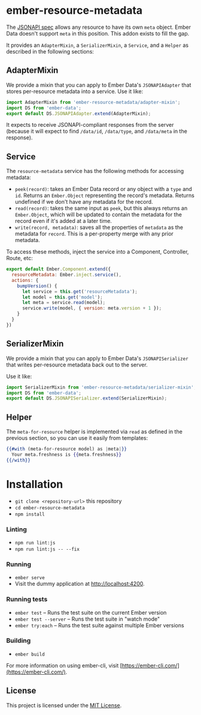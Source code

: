 # ember-resource-metadata

The [JSONAPI spec](http://jsonapi.org/) allows any resource to have its own `meta` object. Ember Data doesn't support `meta` in this position. This addon exists to fill the gap.

It provides an `AdapterMixin`, a `SerializerMixin`, a `Service`, and a `Helper` as described in the following sections:

## AdapterMixin

We provide a mixin that you can apply to Ember Data's `JSONAPIAdapter` that stores per-resource metadata into a service. Use it like:

```js
import AdapterMixin from 'ember-resource-metadata/adapter-mixin';
import DS from 'ember-data';
export default DS.JSONAPIAdapter.extend(AdapterMixin);
```

It expects to receive JSONAPI-compliant responses from the server (because it will expect to find `/data/id`, `/data/type`, and `/data/meta` in the response).

## Service

The `resource-metadata` service has the following methods for accessing metadata:

 - `peek(record)`: takes an Ember Data record or any object with a `type` and `id`. Returns an `Ember.Object` representing the record's metadata. Returns undefined if we don't have any metadata for the record.
 - `read(record)`: takes the same input as `peek`, but this always returns an `Ember.Object`, which will be updated to contain the metadata for the record even if it's added at a later time.
 - `write(record, metadata)`: saves all the properties of `metadata` as the metadata for `record`. This is a per-property merge with any prior metadata.
 
 To access these methods, inject the service into a Component, Controller, Route, etc:
 
 ```js
 export default Ember.Component.extend({
   resourceMetadata: Ember.inject.service(),
   actions: {
     bumpVersion() {
       let service = this.get('resourceMetadata');
       let model = this.get('model');
       let meta = service.read(model);
       service.write(model, { version: meta.version + 1 });
     }
   }
 })
 ```

## SerializerMixin

We provide a mixin that you can apply to Ember Data's `JSONAPISerializer` that writes per-resource metadata back out to the server.

Use it like:

```js
import SerializerMixin from 'ember-resource-metadata/serializer-mixin';
import DS from 'ember-data';
export default DS.JSONAPISerializer.extend(SerializerMixin);

```

## Helper

The `meta-for-resource` helper is implemented via `read` as defined in the previous section, so you can use it easily from templates:

```hbs
{{#with (meta-for-resource model) as |meta|}}
  Your meta.freshness is {{meta.freshness}}
{{/with}}

```

# Installation

* `git clone <repository-url>` this repository
* `cd ember-resource-metadata`
* `npm install`

### Linting

* `npm run lint:js`
* `npm run lint:js -- --fix`

### Running

* `ember serve`
* Visit the dummy application at [http://localhost:4200](http://localhost:4200).

### Running tests

* `ember test` – Runs the test suite on the current Ember version
* `ember test --server` – Runs the test suite in "watch mode"
* `ember try:each` – Runs the test suite against multiple Ember versions

### Building

* `ember build`

For more information on using ember-cli, visit [https://ember-cli.com/](https://ember-cli.com/).

License
------------------------------------------------------------------------------

This project is licensed under the [MIT License](LICENSE.md).
